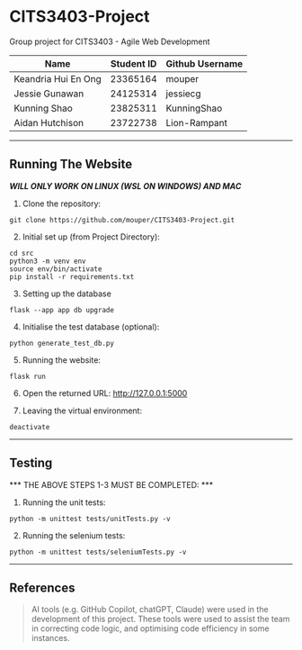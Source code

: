# CITS3403-Project
Group project for CITS3403 - Agile Web Development

| Name      | Student ID | Github Username |
| ----------- | ----------- | ----------- |
| Keandria Hui En Ong | 23365164 | mouper |
| Jessie Gunawan | 24125314 | jessiecg |
| Kunning Shao | 23825311 | KunningShao |
| Aidan Hutchison | 23722738  | Lion-Rampant  |


---


## Running The Website

***WILL ONLY WORK ON LINUX (WSL ON WINDOWS) AND MAC***

1. Clone the repository:
```
git clone https://github.com/mouper/CITS3403-Project.git
```

2. Initial set up (from Project Directory):
```
cd src
python3 -m venv env
source env/bin/activate
pip install -r requirements.txt
```

3. Setting up the database
```
flask --app app db upgrade
```

4. Initialise the test database (optional):
```
python generate_test_db.py
```

5. Running the website:
```
flask run
```

6. Open the returned URL: http://127.0.0.1:5000

7. Leaving the virtual environment:
```
deactivate
```

---

## Testing
*** THE ABOVE STEPS 1-3 MUST BE COMPLETED: ***

1. Running the unit tests:
```
python -m unittest tests/unitTests.py -v
```

2. Running the selenium tests:
```
python -m unittest tests/seleniumTests.py -v
```

---

## References

> AI tools (e.g. GitHub Copilot, chatGPT, Claude) were used in the development of this project. These tools were used to assist the team in correcting code logic, and optimising code efficiency in some instances.